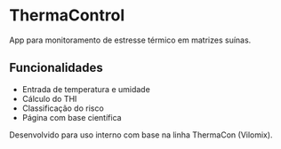 
# ThermaControl

App para monitoramento de estresse térmico em matrizes suínas.

## Funcionalidades
- Entrada de temperatura e umidade
- Cálculo do THI
- Classificação do risco
- Página com base científica

Desenvolvido para uso interno com base na linha ThermaCon (Vilomix).
